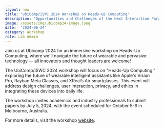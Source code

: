 ```yaml
---
layout: new
title: "UbiComp/ISWC 2024 Workshop on Heads-Up Computing"
description: "Opportunities and Challenges of the Next Interaction Paradigm with Wearable Intelligent Assistants"
image: /assets/img/ubicomp24-image.jpeg
date:  "2024-06-24"
category: Workshop
role: Lab Admin
---
```

Join us at Ubicomp 2024 for an immersive workshop on Heads-Up Computing, where we'll navigate the future of wearable and pervasive technology — all innovators and thought leaders are welcome!

The UbiComp/ISWC 2024 workshop will focus on "Heads-Up Computing," exploring the future of wearable intelligent assistants like Apple's Vision Pro, Rayban Meta Glasses, and XReal’s Air smartglasses. This event will address design challenges, user interaction, privacy, and ethics in integrating these devices into daily life. 

The workshop invites academics and industry professionals to submit papers by July 5, 2024, with the event scheduled for October 5-6 in Melbourne, Australia. 

For more details, visit the workshop [website](https://sites.google.com/view/heads-up-computing-ubicomp/home).

